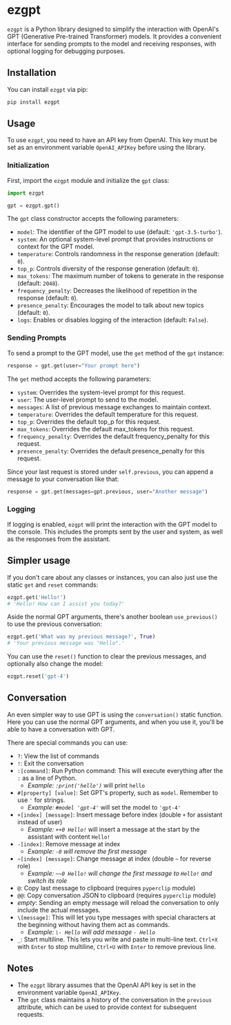 # ezgpt

`ezgpt` is a Python library designed to simplify the interaction with OpenAI's GPT (Generative Pre-trained Transformer) models. It provides a convenient interface for sending prompts to the model and receiving responses, with optional logging for debugging purposes.

## Installation

You can install `ezgpt` via pip:
```bash
pip install ezgpt
```

## Usage

To use `ezgpt`, you need to have an API key from OpenAI. This key must be set as an environment variable `OpenAI_APIKey` before using the library.

### Initialization

First, import the `ezgpt` module and initialize the `gpt` class:

```python
import ezgpt

gpt = ezgpt.gpt()
```

The `gpt` class constructor accepts the following parameters:

- `model`: The identifier of the GPT model to use (default: `'gpt-3.5-turbo'`).
- `system`: An optional system-level prompt that provides instructions or context for the GPT model.
- `temperature`: Controls randomness in the response generation (default: `0`).
- `top_p`: Controls diversity of the response generation (default: `0`).
- `max_tokens`: The maximum number of tokens to generate in the response (default: `2048`).
- `frequency_penalty`: Decreases the likelihood of repetition in the response (default: `0`).
- `presence_penalty`: Encourages the model to talk about new topics (default: `0`).
- `logs`: Enables or disables logging of the interaction (default: `False`).

### Sending Prompts

To send a prompt to the GPT model, use the `get` method of the `gpt` instance:

```python
response = gpt.get(user="Your prompt here")
```

The `get` method accepts the following parameters:

- `system`: Overrides the system-level prompt for this request.
- `user`: The user-level prompt to send to the model.
- `messages`: A list of previous message exchanges to maintain context.
- `temperature`: Overrides the default temperature for this request.
- `top_p`: Overrides the default top_p for this request.
- `max_tokens`: Overrides the default max_tokens for this request.
- `frequency_penalty`: Overrides the default frequency_penalty for this request.
- `presence_penalty`: Overrides the default presence_penalty for this request.

Since your last request is stored under `self.previous`, you can append a message to your conversation like that:

```python
response = gpt.get(messages=gpt.previous, user="Another message")
```

### Logging

If logging is enabled, `ezgpt` will print the interaction with the GPT model to the console. This includes the prompts sent by the user and system, as well as the responses from the assistant.

## Simpler usage
If you don't care about any classes or instances, you can also just use the static `get` and `reset` commands:

```python
ezgpt.get('Hello!') 
# 'Hello! How can I assist you today?'
```
Aside the normal GPT arguments, there's another boolean `use_previous()` to use the previous conversation:
```python
ezgpt.get('What was my previous message?', True) 
# 'Your previous message was "Hello".'
```

You can use the `reset()` function to clear the previous messages, and optionally also change the model:
```python
ezgpt.reset('gpt-4')
```

## Conversation

An even simpler way to use GPT is using the `conversation()` static function. Here you can use the normal GPT arguments, and when you use it, you'll be able to have a conversation with GPT. 

There are special commands you can use:

- `?`: View the list of commands
- `!`: Exit the conversation
- `:[command]`: Run Python command: This will execute everything after the `:` as a line of Python. 
    -   *Example: `:print('hello')`* will print `hello`
- `#[property] [value]`: Set GPT's property, such as `model`. Remember to use `'` for strings. 
    - *Example: `#model 'gpt-4'`* will set the model to `'gpt-4'`
- `+[index] [message]`: Insert message before index (double `+` for assistant instead of user)
    - *Example: `++0 Hello!`* will insert a message at the start by the assistant with content `Hello!`
- `-[index]`: Remove message at index
    - *Example: `-0` will remove the first message*
- `~[index] [message]`: Change message at index (double `~` for reverse role)
    - *Example: `~~0 Hello!` will change the first message to `Hello!` and switch its role*
- `@`: Copy last message to clipboard (requires `pyperclip` module)
- `@@`: Copy conversation JSON to clipboard (requires `pyperclip` module)
- *empty*: Sending an empty message will reload the conversation to only include the actual messages. 
- `\[message]`: This will let you type messages with special characters at the beginning without having them act as commands.
    - *Example: `\- Hello` will add message `- Hello`*
- `_`: Start multiline. This lets you write and paste in multi-line text. `Ctrl+X` with `Enter` to stop multiline, `Ctrl+U` with `Enter` to remove previous line.

## Notes

- The `ezgpt` library assumes that the OpenAI API key is set in the environment variable `OpenAI_APIKey`.
- The `gpt` class maintains a history of the conversation in the `previous` attribute, which can be used to provide context for subsequent requests.
